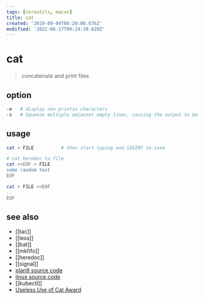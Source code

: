 ```yaml
---
tags: [coreutils, macos]
title: cat
created: '2019-09-04T06:20:06.676Z'
modified: '2022-06-17T09:24:39.620Z'
---
```


# cat

> concatenate and print files

## option

```sh
-e   # display non printin characters
-s   # Squeeze multiple adjacent empty lines, causing the output to be single spaced
```

## usage

```sh
cat > FILE          # then start typing and SIGINT to save

# cat heredoc to file
cat <<EOF > FILE    
some random text
EOF

cat > FILE <<EOF
..
EOF
```

## see also

- [[tac]]
- [[less]]
- [[bat]]
- [[mkfifo]]
- [[heredoc]]
- [[signal]]
- [plan9 source code](https://9p.io/sources/plan9/sys/src/cmd/cat.c)
- [linux source code](https://git.savannah.gnu.org/cgit/coreutils.git/plain/src/cat.c)
- [[kubectl]]
- [Useless Use of Cat Award](http://porkmail.org/era/unix/award.html)
